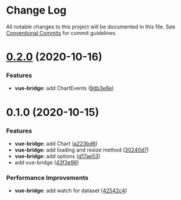 # Change Log

All notable changes to this project will be documented in this file.
See [Conventional Commits](https://conventionalcommits.org) for commit guidelines.

# [0.2.0](https://github.com/zxeryu/echarts-start/compare/@echarts-start/vue-bridge@0.1.0...@echarts-start/vue-bridge@0.2.0) (2020-10-16)

### Features

- **vue-bridge:** add ChartEvents ([9db3e8e](https://github.com/zxeryu/echarts-start/commit/9db3e8e176bdd860be811f60a8a423d87a18dbae))

# 0.1.0 (2020-10-15)

### Features

- **vue-bridge:** add Chart ([a223bd6](https://github.com/zxeryu/echarts-start/commit/a223bd697e86408d4c1a7f639f1111effd2faec8))
- **vue-bridge:** add loading and resize method ([30240d7](https://github.com/zxeryu/echarts-start/commit/30240d7167c5abb902d8dd50b4204243dc65d453))
- **vue-bridge:** add options ([d17ae53](https://github.com/zxeryu/echarts-start/commit/d17ae534dd56444f85aa5f53208f0e4a0290be52))
- add vue-bridge ([43f3e96](https://github.com/zxeryu/echarts-start/commit/43f3e9639f009228fd5b451690cfddf776fdaa97))

### Performance Improvements

- **vue-bridge:** add watch for dataset ([42542c4](https://github.com/zxeryu/echarts-start/commit/42542c445280c07bd7d6d76ea0a0aaf0196ea5e0))
